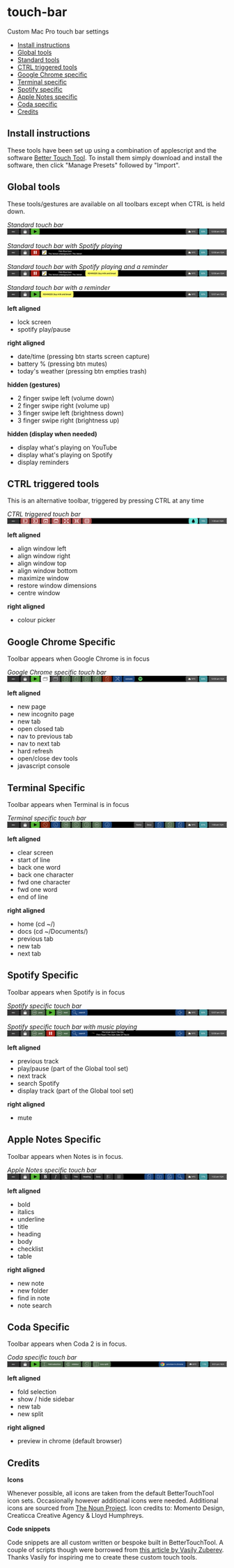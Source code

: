 # touch-bar
Custom Mac Pro touch bar settings

- [Install instructions](#install-instructions)
- [Global tools](#global-functions)
- [Standard tools](#standard-tools)
- [CTRL triggered tools](#ctrl-triggered-tools)
- [Google Chrome specific](#google-chrome-specific)
- [Terminal specific](#terminal-specific)
- [Spotify specific](#spotify-specific)
- [Apple Notes specific](#apple-notes-specific)
- [Coda specific](#coda-specific)
- [Credits](#credits)


## Install instructions
These tools have been set up using a combination of applescript and the software [Better Touch Tool](https://folivora.ai/). To install them simply download and install the software, then click "Manage Presets" followed by "Import".


## Global tools

These tools/gestures are available on all toolbars except when CTRL is held down.

_Standard touch bar_
![Standard touch bar](screenshots/standard.png)

_Standard touch bar with Spotify playing_
![Standard touch bar with Spotify playing](screenshots/standard-with-spotify.png)

_Standard touch bar with Spotify playing and a reminder_
![Standard touch bar with Spotify playing and a reminder](screenshots/standard-with-spotify-and-reminder.png)

_Standard touch bar with a reminder_
![Standard touch bar with a reminder](screenshots/standard-with-reminder.png)


**left aligned**
- lock screen
- spotify play/pause

**right aligned**
- date/time (pressing btn starts screen capture)
- battery % (pressing btn mutes)
- today's weather (pressing btn empties trash)

**hidden (gestures)**
- 2 finger swipe left (volume down)
- 2 finger swipe right (volume up)
- 3 finger swipe left (brightness down)
- 3 finger swipe right (brightness up)

**hidden (display when needed)**
- display what's playing on YouTube
- display what's playing on Spotify
- display reminders


## CTRL triggered tools

This is an alternative toolbar, triggered by pressing CTRL at any time

_CTRL triggered touch bar_
![CTRL touch bar](screenshots/ctrl.png)

**left aligned**
- align window left
- align window right
- align window top
- align window bottom
- maximize window
- restore window dimensions
- centre window

**right aligned**
- colour picker


## Google Chrome Specific

Toolbar appears when Google Chrome is in focus

_Google Chrome specific touch bar_
![Chrome touch bar](screenshots/chrome.png)

**left aligned**
- new page
- new incognito page
- new tab
- open closed tab
- nav to previous tab
- nav to next tab
- hard refresh
- open/close dev tools
- javascript console


## Terminal Specific

Toolbar appears when Terminal is in focus

_Terminal specific touch bar_
![Terminal touch bar](screenshots/terminal.png)

**left aligned**
- clear screen
- start of line
- back one word
- back one character
- fwd one character
- fwd one word
- end of line

**right aligned**
- home (cd ~/)
- docs (cd ~/Documents/)
- previous tab
- new tab
- next tab


## Spotify Specific

Toolbar appears when Spotify is in focus

_Spotify specific touch bar_
![Spotify touch bar](screenshots/spotify.png)

_Spotify specific touch bar with music playing_
![Spotify touch bar with music playing](screenshots/spotify-playing.png)

**left aligned**
- previous track
- play/pause (part of the Global tool set)
- next track
- search Spotify
- display track (part of the Global tool set)

**right aligned**
- mute


## Apple Notes Specific

Toolbar appears when Notes is in focus. 

_Apple Notes specific touch bar_
![Apple Notes touch bar](screenshots/notes.png)

**left aligned**
- bold
- italics
- underline
- title
- heading
- body
- checklist
- table

**right aligned**
- new note
- new folder
- find in note
- note search


## Coda Specific

Toolbar appears when Coda 2 is in focus. 

_Coda specific touch bar_
![Apple Notes touch bar](screenshots/coda.png)

**left aligned**
- fold selection
- show / hide sidebar
- new tab
- new split

**right aligned**
- preview in chrome (default browser)


## Credits

**Icons**

Whenever possible, all icons are taken from the default BetterTouchTool icon sets. Occasionally however additional icons were needed. Additional icons are sourced from [The Noun Project](https://thenounproject.com). Icon credits to: Momento Design, Creaticca Creative Agency & Lloyd Humphreys.

**Code snippets**

Code snippets are all custom written or bespoke built in BetterTouchTool. A couple of scripts though were borrowed from [this article by Vasily Zuberev](https://vas3k.com/blog/touchbar/). Thanks Vasily for inspiring me to create these custom touch tools.

